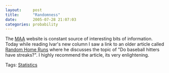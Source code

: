 ```yaml
---
layout:     post
title:      "Randomness"
date:       2005-07-28 21:07:03
categories: probability
---
```

The [MAA](http://maa.org) website is constant source of interesting bits of information. Today while reading Ivar's new column I saw a link to an older article called [Random Home Runs](http://www.maa.org/mathland/mathtrek_7_02_01.html) where he discusses the topic of "Do baseball hitters have streaks?". I highly recommend the article, its very enlightening.   
  
Tags: [Statistics](http://technorati.com/tag/statistics)  

